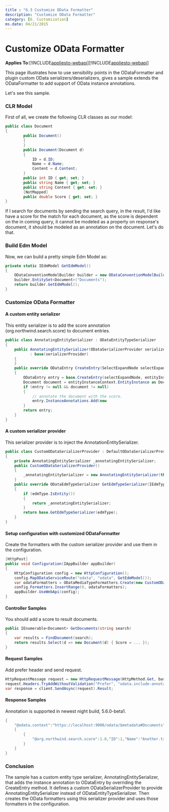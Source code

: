 ```yaml
---
title : "6.3 Customize OData Formatter"
description: "Customize OData Formatter"
category: [6. Customization]
ms.date: 04/21/2015
---
```

# Customize OData Formatter
**Applies To**:[!INCLUDE[appliesto-webapi](../includes/appliesto-webapi-v7.md)][!INCLUDE[appliesto-webapi](../includes/appliesto-webapi-v6.md)]

This page illustrates how to use sensibility points in the ODataFormatter and plugin custom OData serializers/deserializers, gives a sample extends the ODataFormatter to add support of OData instance annotations.

Let's see this sample.

### CLR Model

First of all, we create the following CLR classes as our model:

```C#
public class Document
{
        public Document()
        {
        }
        public Document(Document d)
        {
            ID = d.ID;
            Name = d.Name;
            Content = d.Content;
        }
        public int ID { get; set; }
        public string Name { get; set; }
        public string Content { get; set; }
        [NotMapped]
        public double Score { get; set; }
}
```

If I search for documents by sending the search query, in the result, I'd like have a score for the match for each document, as the score is dependent on the in coming query, it cannot be modeled as a property on response's document, it should be modeled as an annotation on the document. Let's do that.

### Build Edm Model

Now, we can build a pretty simple Edm Model as:

```C#
private static IEdmModel GetEdmModel()
{
    ODataConventionModelBuilder builder = new ODataConventionModelBuilder();
    builder.EntitySet<Document>("Documents");
    return builder.GetEdmModel();
}
```

### Customize OData Formatter

#### A custom entity serializer

This entity serializer is to add the score annotation (org.northwind.search.score) to document entries.

```C#
public class AnnotatingEntitySerializer : ODataEntityTypeSerializer
{
    public AnnotatingEntitySerializer(ODataSerializerProvider serializerProvider)
           : base(serializerProvider)
    {
    }
    public override ODataEntry CreateEntry(SelectExpandNode selectExpandNode, EntityInstanceContext entityInstanceContext)
    {
        ODataEntry entry = base.CreateEntry(selectExpandNode, entityInstanceContext);
        Document document = entityInstanceContext.EntityInstance as Document;
        if (entry != null && document != null)
        {
            // annotate the document with the score.
            entry.InstanceAnnotations.Add(new                             ODataInstanceAnnotation("org.northwind.search.score", new ODataPrimitiveValue(document.Score)));
        }
        return entry;
    }
}
```

#### A custom serializer provider

This serializer provider is to inject the AnnotationEntitySerializer.

```C#
public class CustomODataSerializerProvider : DefaultODataSerializerProvider
{
    private AnnotatingEntitySerializer _annotatingEntitySerializer;
    public CustomODataSerializerProvider()
    {
        _annotatingEntitySerializer = new AnnotatingEntitySerializer(this);
    }
    public override ODataEdmTypeSerializer GetEdmTypeSerializer(IEdmTypeReference edmType)
    {
        if (edmType.IsEntity())
        {
            return _annotatingEntitySerializer;
        }
        return base.GetEdmTypeSerializer(edmType);
    }
}
```

#### Setup configuration with customized ODataFormatter

Create the formatters with the custom serializer provider and use them in the configuration.

```C#
[HttpPost]
public void Configuration(IAppBuilder appBuilder)
{
    HttpConfiguration config = new HttpConfiguration();
    config.MapODataServiceRoute("odata", "odata", GetEdmModel());
    var odataFormatters = ODataMediaTypeFormatters.Create(new CustomODataSerializerProvider(), new DefaultODataDeserializerProvider());
    config.Formatters.InsertRange(0, odataFormatters);
    appBuilder.UseWebApi(config);
}
```

#### Controller Samples

You should add a score to result documents.

```C#
public IEnumerable<Document> GetDocuments(string search)
{
    var results = FindDocument(search);
    return results.Select(d => new Document(d) { Score = ... });
}
```

#### Request Samples

Add prefer header and send request.

```C#
HttpRequestMessage request = new HttpRequestMessage(HttpMethod.Get, baseAddress + "odata/Documents?search=test");
request.Headers.TryAddWithoutValidation("Prefer", "odata.include-annotations=\"*\"");
var response = client.SendAsync(request).Result;
```

#### Response Samples

Annotation is supported in newest night build, 5.6.0-beta1.

```C#
{
    "@odata.context":"https://localhost:9000/odata/$metadata#Documents","value":
    [
        {
            "@org.northwind.search.score":1.0,"ID":1,"Name":"Another.txt","Content":"test"
        }
    ]
}
```

### Conclusion

The sample has a custom entity type serializer, AnnotatingEntitySerializer, that adds the instance annotation to ODataEntry by overriding the CreateEntry method. It defines a custom ODataSerializerProvider to provide AnnotatingEntitySerializer instead of ODataEntityTypeSerializer. Then creates the OData formatters using this serializer provider and uses those formatters in the configuration.

